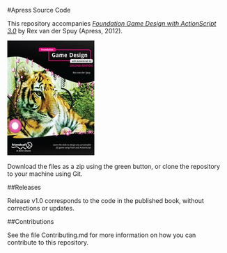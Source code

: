 #Apress Source Code

This repository accompanies [*Foundation Game Design with ActionScript 3.0*](http://www.apress.com/9781430239932) by Rex van der Spuy (Apress, 2012).

![Cover image](9781430239932.jpg)

Download the files as a zip using the green button, or clone the repository to your machine using Git.

##Releases

Release v1.0 corresponds to the code in the published book, without corrections or updates.

##Contributions

See the file Contributing.md for more information on how you can contribute to this repository.
